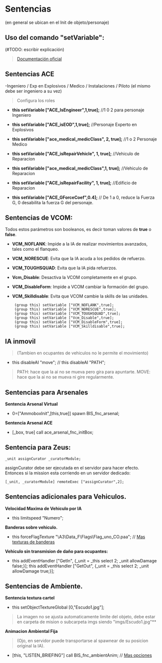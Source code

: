 # Sentencias
(en general se ubican en el Init de objeto/personaje)

## Uso del comando "setVariable":
(#TODO: escribir explicación)
> [Documentación oficial](https://community.bistudio.com/wiki/setVariable)


## Sentencias ACE
-Ingeniero / Exp en Explosivos / Medico / Instalaciones / Piloto (el mismo debe ser ingeniero a su vez)
> Configura los roles

- **this setVariable ["ACE_IsEngineer",1,true];** //1 0 2 para personaje Ingeniero
- **this setVariable ["ACE_isEOD",1,true];** //Personaje Experto en Explosivos
- **this setVariable ["ace_medical_medicClass", 2, true];** //1 o 2 Personaje Medico
- **this setVariable ["ACE_isRepairVehicle", 1, true];** //Vehiculo de Reparacion
- **this setVariable ["ace_medical_medicClass",1, true];** //Vehiculo de Reparacion
- **this setVariable ["ACE_isRepairFacility", 1, true];** //Edificio de Reparacion

- **this setVariable ["ACE_GForceCoef",0.4];** // De 1 a 0, reduce la Fuerza G, 0 desabilita la fuerza G del personaje.


## Sentencias de VCOM:
Todos estos parámetros son booleanos, es decir toman valores de **true** o **false**.
	
 - **VCM_NOFLANK**: Impide a la IA de realizar movimientos avanzados, tales como el flanqueo.
 - **VCM_NORESCUE**: Evita que la IA acuda a los pedidos de refuerzo.
 - **VCM_TOUGHSQUAD**: Evita que la IA pida refuerzos.
 - **Vcm_Disable**: Desactiva la VCOM completamente en el grupo.
 - **VCM_DisableForm**: Impide a VCOM cambiar la formación del grupo.
 - **VCM_Skilldisable**: Evita que VCOM cambie la skills de las unidades. 
	
		(group this) setVariable ["VCM_NOFLANK",true];
		(group this) setVariable ["VCM_NORESCUE",true];
		(group this) setVariable ["VCM_TOUGHSQUAD",true];
		(group this) setVariable ["Vcm_Disable",true];
		(group this) setVariable ["VCM_DisableForm",true];
		(group this) setVariable ["VCM_Skilldisable",true];

## IA inmovil
>(Tambien en ocupantes de vehiculos no le permite el movimiento)

- this disableAI "move"; // this disableAI "PATH";
> PATH: hace que la ai no se mueva pero gira para apuntarte.
MOVE: hace que la ai no se mueva ni gire regularmente.



## Sentencias para Arsenales

**Sentencia Arsenal Virtual**

- 0=["AmmoboxInit",[this,true]] spawn BIS_fnc_arsenal;

**Sentencia Arsenal ACE**

- [_box, true] call ace_arsenal_fnc_initBox;

## Sentencia para Zeus:

	_unit assignCurator _curatorModule;

assignCurator debe ser ejecutada en el servidor para hacer efecto. Entonces si la mission esta corriendo en un servidor dedicado:

	[_unit, _curatorModule] remoteExec ["assignCurator",2];

## Sentencias adicionales para Vehiculos.

**Velocidad Maxima de Vehiculo por IA**

- this limitspeed "Numero";


**Banderas sobre vehiculo.**

- this forceFlagTexture "\A3\Data_F\Flags\Flag_uno_CO.paa"; // [Mas texturas de banderas](https://community.bistudio.com/wiki/Flag_Textures)


**Vehiculo sin transmision de daño para ocupantes:**

- this addEventHandler ["GetIn", {_unit = _this select 2; _unit allowDamage false;}]; this addEventHandler ["GetOut", {_unit = _this select 2; _unit allowDamage true;}];



## Sentencias de Ambiente.

**Sentencia textura cartel**

- this setObjectTextureGlobal [0,"Escudo1.jpg"];	

 >La imagen no se ajusta automaticamente limite del objeto, debe estar en carpeta de mision o subcarpeta imgs siendo "imgs/Escudo1.jpg"**


**Animacion Ambiental Fija** 
>(Ojo, en servidor puede transportarse al spawnear de su posicion original la IA).
- [this, "LISTEN_BRIEFING"] call BIS_fnc_ambientAnim;	// [Mas opciones](https://community.bistudio.com/wiki/BIS_fnc_ambientAnim)
